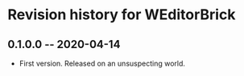 # Revision history for WEditorBrick

## 0.1.0.0  -- 2020-04-14

* First version. Released on an unsuspecting world.
